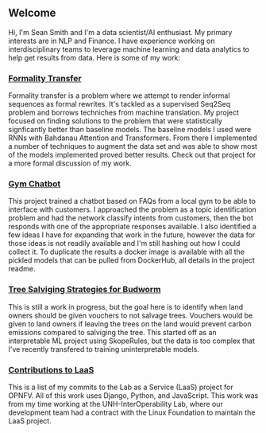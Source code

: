 ## Welcome
Hi, I'm Sean Smith and I'm a data scientist/AI enthusiast. My primary interests are in NLP and Finance. I have experience working on interdisciplinary teams to leverage machine learning and data analytics to help get results from data. Here is some of my work:

### [Formality Transfer](https://github.com/sms1097/formality-transfer)
Formality transfer is a problem where we attempt to render informal sequences as formal rewrites. It's tackled as a supervised Seq2Seq problem and borrows techniches from machine translation. My project focused on finding solutions to the problem that were statistically signficantly better than baseline models. The baseline models I used were RNNs with Bahdanau Attention and Transformers. From there I implemented a number of techniques to augment the data set and was able to show most of the models implemented proved better results. Check out that project for a more formal discussion of my work. 

### [Gym Chatbot](https://github.com/sms1097/Business-Chatbot)
This project trained a chatbot based on FAQs from a local gym to be able to interface with customers. I approached the problem as a topic identification problem and had the network classify intents from customers, then the bot responds with one of the appropriate responses available. I also identified a few ideas I have for expanding that work in the future, however the data for those ideas is not readily available and I'm still hashing out how I could collect it. To duplicate the results a docker image is available with all the pickled models that can be pulled from DockerHub, all details in the project readme. 

### [Tree Salviging Strategies for Budworm](https://github.com/sms1097/Carbon-Emissions-Budworm)
This is still a work in progress, but the goal here is to identify when land owners should be given vouchers to not salvage trees. Vouchers would be given to land owners if leaving the trees on the land would prevent carbon emissions compared to salviging the tree. This started off as an interpretable ML project using SkopeRules, but the data is too complex that I've recently transfered to training uninterpretable models. 

### [Contributions to LaaS](https://gerrit.opnfv.org/gerrit/q/project:laas+owner:ssmith)
This is a list of my commits to the Lab as a Service (LaaS) project for OPNFV. All of this work uses Django, Python, and JavaScript. This work was from my time working at the UNH-InterOperability Lab, where our development team had a contract with the Linux Foundation to maintain the LaaS project.
